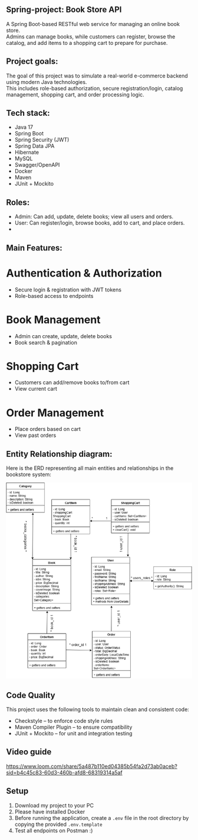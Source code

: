 ## Spring-project: Book Store API

A Spring Boot-based RESTful web service for managing an online book store.  
Admins can manage books, while customers can register, browse the catalog, 
and add items to a shopping cart to prepare for purchase.

## Project goals:

The goal of this project was to simulate a real-world e-commerce backend using modern Java technologies.  
This includes role-based authorization, secure registration/login, catalog management, 
shopping cart, and order processing logic.

## Tech stack:

- Java 17
- Spring Boot
- Spring Security (JWT)
- Spring Data JPA
- Hibernate
- MySQL
- Swagger/OpenAPI
- Docker
- Maven
- JUnit + Mockito

## Roles:

- Admin: Can add, update, delete books; view all users and orders.
- User: Can register/login, browse books, add to cart, and place orders.
- 
## Main Features:

# Authentication & Authorization
- Secure login & registration with JWT tokens
- Role-based access to endpoints

# Book Management
- Admin can create, update, delete books
- Book search & pagination

# Shopping Cart
- Customers can add/remove books to/from cart
- View current cart

# Order Management
- Place orders based on cart
- View past orders

## Entity Relationship diagram:

Here is the ERD representing all main entities and relationships in the bookstore system:

![ER Diagram](/book-store.drawio.png)

## Code Quality

This project uses the following tools to maintain clean and consistent code:

- Checkstyle – to enforce code style rules
- Maven Compiler Plugin – to ensure compatibility
- JUnit + Mockito – for unit and integration testing

## Video guide

https://www.loom.com/share/5a487b110ed04385b54fa2d73ab0aceb?sid=b4c45c83-60d3-460b-afd8-68319314a5af

## Setup

1. Download my project to your PC
2. Please have installed Docker
3. Before running the application, create a `.env` file in the root directory 
by copying the provided `.env.template`
4. Test all endpoints on Postman :)
